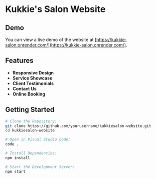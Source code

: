 # Kukkie's Salon Website

## Demo
You can view a live demo of the website at [https://kukkie-salon.onrender.com/](https://kukkie-salon.onrender.com/).

## Features
- **Responsive Design**
- **Service Showcase**
- **Client Testimonials**
- **Contact Us**
- **Online Booking**

## Getting Started
```bash
# Clone the Repository:
git clone https://github.com/yourusername/kukkiesalon-website.git
cd kukkiesalon-website

# Open in Visual Studio Code:
code .

# Install Dependencies:
npm install

# Start the Development Server:
npm start
